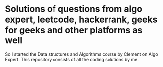 #   Solutions of questions from algo expert, leetcode, hackerrank, geeks for geeks and other platforms as well
So I started the Data structures and Algorithms course by Clement on Algo Expert. This repository consists of all the coding solutions by me. 

